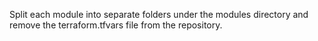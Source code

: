 Split each module into separate folders under the modules directory and remove the terraform.tfvars file from the repository.
